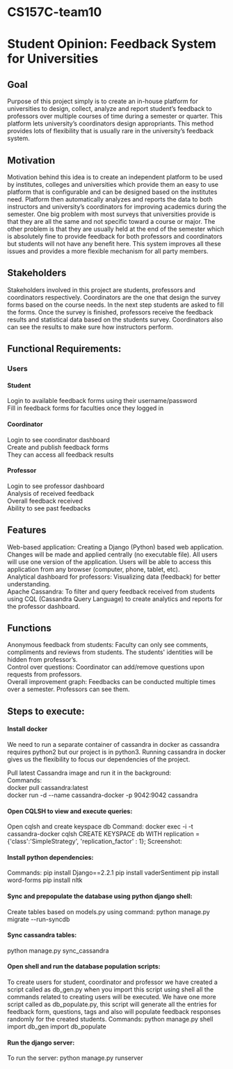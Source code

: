 # CS157C-team10

# Student Opinion: Feedback System for Universities

## Goal

Purpose of this project simply is to create an in-house platform for universities to design, collect, analyze and report student’s feedback to professors over multiple courses of time during a semester or quarter. This platform lets university’s coordinators design appropriants. This method provides lots of flexibility that is usually rare in the university’s feedback system. 

## Motivation

Motivation behind this idea is to create an independent platform to be used by institutes, colleges and universities which provide them an easy to use platform that is configurable and can be designed based on the institutes need. Platform then automatically analyzes and reports the data to both instructors and university’s coordinators for improving academics during the semester. One big problem with most surveys that universities provide is that they are all the same and not specific toward a course or major. The other problem is that they are usually held at the end of the semester which is absolutely fine to provide feedback for both professors and coordinators but students will not have any benefit here. This system improves all these issues and provides a more flexible mechanism for all party members.

## Stakeholders

Stakeholders involved in this project are students, professors and coordinators respectively. Coordinators are the one that design the survey forms based on the course needs. In the next step students are asked to fill the forms. Once the survey is finished, professors receive the feedback results and statistical data based on the students survey. Coordinators also can see the results to make sure how instructors perform.

## Functional Requirements:
### Users
#### Student
Login to available feedback forms using their username/password <br>
Fill in feedback forms for faculties once they logged in <br>
#### Coordinator
Login to see coordinator dashboard<br>
Create and publish feedback forms<br>
They can access all feedback results<br>
#### Professor
Login to see professor dashboard<br>
Analysis of received feedback<br>
Overall feedback received<br>
Ability to see past feedbacks<br>

## Features
Web-based application: Creating a Django (Python) based web application. Changes will be made and applied centrally (no executable file). All users will use one version of the application. Users will be able to access this application from any browser (computer, phone, tablet, etc).<br>
Analytical dashboard for professors: Visualizing data (feedback) for better understanding.<br>
Apache Cassandra: To filter and query feedback received from students using CQL (Cassandra Query Language) to create analytics and reports for the professor dashboard.<br> 

## Functions

Anonymous feedback from students: Faculty can only see comments, compliments and reviews from students. The students' identities will be hidden from professor’s.<br>
Control over questions: Coordinator can add/remove questions upon requests from professors. <br>
Overall improvement graph: Feedbacks can be conducted multiple times over a semester. Professors can see them.<br>

## Steps to execute:
#### Install docker<br>
We need to run a separate container of cassandra in docker as cassandra requires python2 but our project is in python3. Running cassandra in docker gives us the flexibility to focus our dependencies of the project.<br>

Pull latest Cassandra image and run it in the background: <br>
Commands:<br>
docker pull cassandra:latest <br>
docker run -d --name cassandra-docker -p 9042:9042 cassandra<br>

#### Open CQLSH to view and execute queries:
Open cqlsh and create keyspace db
Command:
docker exec -i -t cassandra-docker cqlsh
CREATE KEYSPACE db WITH replication = {'class':'SimpleStrategy', 'replication_factor' : 1};
Screenshot:	
#### Install python dependencies:
Commands:
pip install Django==2.2.1
pip install vaderSentiment
pip install word-forms
pip install nltk
#### Sync and prepopulate the database using python django shell:
Create tables based on models.py using command:
python manage.py migrate --run-syncdb

#### Sync cassandra tables:
python manage.py sync_cassandra

#### Open shell and run the database population scripts: 
To create users for student, coordinator and professor we have created a script called as db_gen.py when you import this script using shell all the commands related to creating users will be executed. We have one more script called as db_populate.py, this script will generate all the entries for feedback form, questions, tags and also will populate feedback responses randomly for the created students.
Commands:
python manage.py shell
import db_gen
import db_populate

#### Run the django server:
To run the server:
python manage.py runserver

